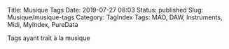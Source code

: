 Title: Musique Tags
Date: 2019-07-27 08:03
Status: published
Slug: Musique/musique-tags
Category: TagIndex
Tags: MAO, DAW, Instruments, Midi, MyIndex, PureData

Tags ayant trait à la musique
